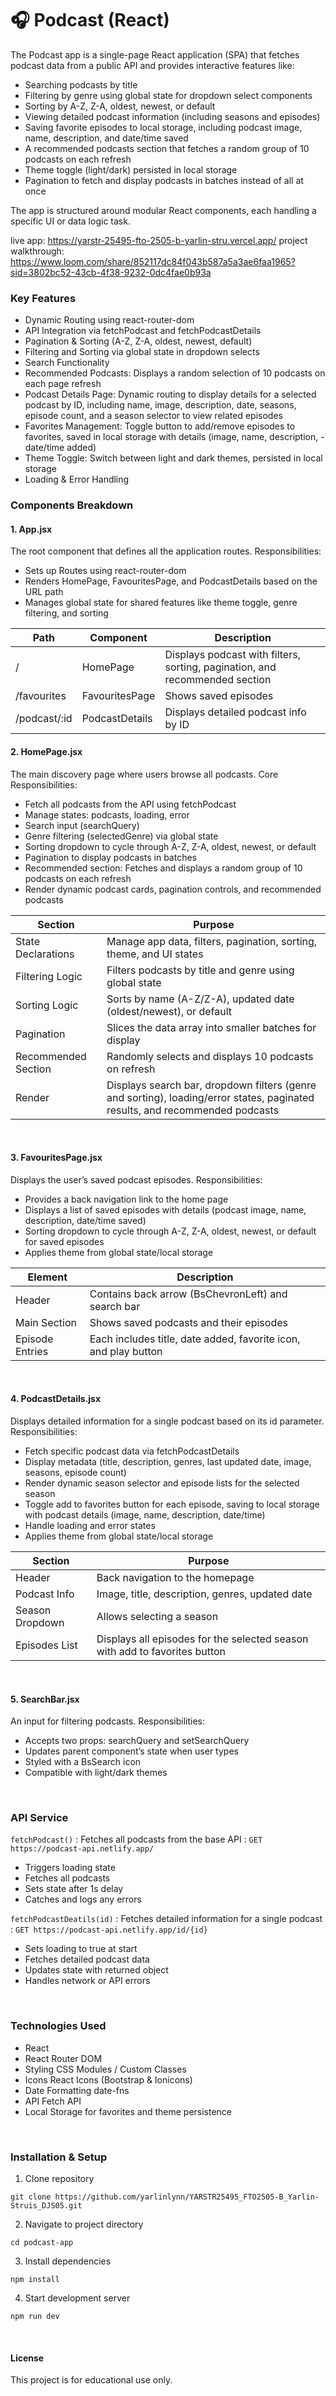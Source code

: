 # 🎧 Podcast (React)

The Podcast app is a single-page React application (SPA) that fetches podcast data from a public API and provides interactive features like:
- Searching podcasts by title
- Filtering by genre using global state for dropdown select components
- Sorting by A-Z, Z-A, oldest, newest, or default
- Viewing detailed podcast information (including seasons and episodes)
- Saving favorite episodes to local storage, including podcast image, name, description, and date/time saved
- A recommended podcasts section that fetches a random group of 10 podcasts on each refresh
- Theme toggle (light/dark) persisted in local storage
- Pagination to fetch and display podcasts in batches instead of all at once

The app is structured around modular React components, each handling a specific UI or data logic task.

live app: https://yarstr-25495-fto-2505-b-yarlin-stru.vercel.app/
project walkthrough:
https://www.loom.com/share/852117dc84f043b587a5a3ae6faa1965?sid=3802bc52-43cb-4f38-9232-0dc4fae0b93a

### Key Features
- Dynamic Routing using react-router-dom
- API Integration via fetchPodcast and fetchPodcastDetails
- Pagination & Sorting (A-Z, Z-A, oldest, newest, default)
- Filtering and Sorting via global state in dropdown selects
- Search Functionality
- Recommended Podcasts: Displays a random selection of 10 podcasts on each page refresh
- Podcast Details Page: Dynamic routing to display details for a selected podcast by ID, including name, image, description, date, seasons, episode count, and a season selector to view related episodes
- Favorites Management: Toggle button to add/remove episodes to favorites, saved in local storage with details (image, name, description, - date/time added)
- Theme Toggle: Switch between light and dark themes, persisted in local storage
- Loading & Error Handling


### Components Breakdown
#### 1. App.jsx
The root component that defines all the application routes.
Responsibilities:
- Sets up Routes using react-router-dom
- Renders HomePage, FavouritesPage, and PodcastDetails based on the URL path
- Manages global state for shared features like theme toggle, genre filtering, and sorting

| Path | Component | Description |
|-----------|-----------|-----------|
| / | HomePage | Displays podcast with filters, sorting, pagination, and recommended section |
| /favourites | FavouritesPage | Shows saved episodes |
| /podcast/:id | PodcastDetails | Displays detailed podcast info by ID |

#### 2. HomePage.jsx
The main discovery page where users browse all podcasts.
Core Responsibilities:
- Fetch all podcasts from the API using fetchPodcast
- Manage states: podcasts, loading, error
- Search input (searchQuery)
- Genre filtering (selectedGenre) via global state
- Sorting dropdown to cycle through A-Z, Z-A, oldest, newest, or default
- Pagination to display podcasts in batches
- Recommended section: Fetches and displays a random group of 10 podcasts on each refresh
- Render dynamic podcast cards, pagination controls, and recommended podcasts

| Section | Purpose | 
|-----------|-------|
| State Declarations | Manage app data, filters, pagination, sorting, theme, and UI states | 
| Filtering Logic | Filters podcasts by title and genre using global state | 
| Sorting Logic | Sorts by name (A-Z/Z-A), updated date (oldest/newest), or default | 
| Pagination | Slices the data array into smaller batches for display | 
| Recommended Section | Randomly selects and displays 10 podcasts on refresh | 
| Render | Displays search bar, dropdown filters (genre and sorting), loading/error states, paginated results, and recommended podcasts |

<br/>

#### 3. FavouritesPage.jsx
Displays the user’s saved podcast episodes.
Responsibilities:
- Provides a back navigation link to the home page
- Displays a list of saved episodes with details (podcast image, name, description, date/time saved)
- Sorting dropdown to cycle through A-Z, Z-A, oldest, newest, or default for saved episodes
- Applies theme from global state/local storage

| Element | Description  |
|-----------|-----------|
| Header | Contains back arrow (BsChevronLeft) and search bar |
| Main Section | Shows saved podcasts and their episodes |
| Episode Entries	 | Each includes title, date added, favorite icon, and play button |

<br/>

#### 4. PodcastDetails.jsx
Displays detailed information for a single podcast based on its id parameter.
Responsibilities:
- Fetch specific podcast data via fetchPodcastDetails
- Display metadata (title, description, genres, last updated date, image, seasons, episode count)
- Render dynamic season selector and episode lists for the selected season
- Toggle add to favorites button for each episode, saving to local storage with podcast details (image, name, description, date/time)
- Handle loading and error states
- Applies theme from global state/local storage

| Section | Purpose  |
|-----------|-----------|
| Header | Back navigation to the homepage |
| Podcast Info | Image, title, description, genres, updated date |
| Season Dropdown	 | Allows selecting a season |
| Episodes List | Displays all episodes for the selected season with add to favorites button |


<br/>

#### 5. SearchBar.jsx
An input for filtering podcasts.
Responsibilities:
- Accepts two props: searchQuery and setSearchQuery
- Updates parent component’s state when user types
- Styled with a BsSearch icon
- Compatible with light/dark themes

<br/>

### API Service

```fetchPodcast()``` : Fetches all podcasts from the base API : ```GET https://podcast-api.netlify.app/```

- Triggers loading state
- Fetches all podcasts
- Sets state after 1s delay
- Catches and logs any errors

```fetchPodcastDeatils(id)``` : Fetches detailed information for a single podcast : ```GET https://podcast-api.netlify.app/id/{id}```

- Sets loading to true at start
- Fetches detailed podcast data
- Updates state with returned object
- Handles network or API errors

<br/>

### Technologies Used
- React
- React Router DOM
- Styling CSS Modules / Custom Classes
- Icons React Icons (Bootstrap & Ionicons)
- Date Formatting date-fns
- API Fetch API
- Local Storage for favorites and theme persistence

<br/>

### Installation & Setup

1. Clone repository
```
git clone https://github.com/yarlinlynn/YARSTR25495_FTO2505-B_Yarlin-Struis_DJS05.git
```
2. Navigate to project directory
```
cd podcast-app
```
3. Install dependencies
```
npm install
```
4. Start development server
```
npm run dev
```

<br/>

#### License
This project is for educational use only.
